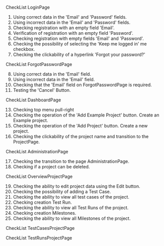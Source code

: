 CheckList LoginPage 

1. Using correct data in the 'Email' and 'Password' fields.
2. Using incorrect data in the 'Email' and 'Password' fields.
3. Checking registration with an empty field 'Email'.
4. Verification of registration with an empty field 'Password'.
5. Checking registration with empty fields 'Email' and 'Password'.
6. Checking the possibility of selecting the 'Keep me logged in' me checkbox.
7. Checking the clickability of a hyperlink 'Forgot your password?'


CheckList ForgotPasswordPage

8. Using correct data in the 'Email' field.
9. Using incorrect data in the 'Email' field.
10. Checking that the 'Email' field on ForgotPasswordPage is required.
11. Testing the 'Cancel' Button.


CheckList DashboardPage

13. Checking top menu pull-right
14. Checking the operation of the 'Add Example Project' button. Create an Example project.
15. Checking the operation of the 'Add Project' button. Create a new project.
16. Checking the clickability of the project name and transition to the ProjectPage.


CheckList AdministrationPage

17. Checking the transition to the page AdministrationPage.
18. Checking if a project can be deleted.


CheckList OverviewProjectPage

19. Checking the ability to edit project data using the Edit button.
20. Checking the possibility of adding a Test Case. 
21. Checking the ability to view all test cases of the project.
22. Checking creation Test Run.
23. Checking the ability to view all Test Runs of the project.
24. Checking creation Milestones.
25. Checking the ability to view all Milestones of the project.


CheckList TestCasesProjectPage


CheckList TestRunsProjectPage
